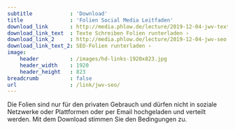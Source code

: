 ```yaml
---
subtitle            : 'Download'
title               : 'Folien Social Media Leitfaden'
download_link       : http://media.phlow.de/lecture/2019-12-04-jwv-texte.pdf
download_link_text  : Texte Schreiben Folien runterladen ›
download_link_2     : http://media.phlow.de/lecture/2019-12-04-jwv-seo.pdf
download_link_text_2: SEO-Folien runterladen ›
image:
    header          : /images/hd-links-1920x823.jpg
    header_width    : 1920
    header_height   : 823
breadcrumb          : false
url                 : /link/jwv-seo/
---
```

Die Folien sind nur für den privaten Gebrauch und dürfen nicht in soziale Netzwerke oder Plattformen oder per Email hochgeladen und verteilt werden. Mit dem Download stimmen Sie den Bedingungen zu.
<!--more-->